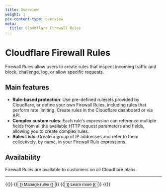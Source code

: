 ```yaml
---
title: Overview
weight: 1
pcx-content-type: overview
meta:
  title: Cloudflare Firewall Rules
---
```


# Cloudflare Firewall Rules

Firewall Rules allow users to create rules that inspect incoming traffic and block, challenge, log, or allow specific requests.

## Main features

*   **Rule-based protection**: Use pre-defined rulesets provided by Cloudflare, or define your own Firewall Rules, including rules that perform rate limiting. Create rules in the Cloudflare dashboard or via API.
*   **Complex custom rules**: Each rule's expression can reference multiple fields from all the available HTTP request parameters and fields, allowing you to create complex rules.
*   **Rules Lists**: Create a group of IP addresses and refer to them collectively, by name, in your Firewall Rule expressions.

## Availability

Firewall Rules are available to customers on all Cloudflare plans.

***

{{<button-group>}}
{{<button type="primary" href="/firewall/cf-dashboard/">}}
Manage rules
{{</button>}}
{{<button type="secondary" href="/firewall/cf-firewall-rules/">}}
Learn more
{{</button>}}
{{</button-group>}}
